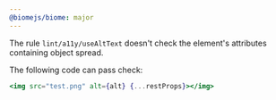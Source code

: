 ```yaml
---
@biomejs/biome: major
---
```


The rule `lint/a11y/useAltText` doesn't check the element's attributes containing object spread.

The following code can pass check:

```jsx
<img src="test.png" alt={alt} {...restProps}></img>
```